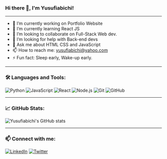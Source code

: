 ### Hi there 👋, I'm Yusufiabichi!

---

- 🔭 I’m currently working on Portfolio Website
- 🌱 I’m currently learning React JS
- 👯 I’m looking to collaborate on Full-Stack Web dev.
- 🤔 I’m looking for help with Back-end devs
- 💬 Ask me about HTML CSS and JavaScript
- 📫 How to reach me: yusufiabichi@yahoo.com
- ⚡ Fun fact: Sleep early, Wake-up early.

---

### 🛠️ Languages and Tools:

![Python](https://img.shields.io/badge/-Python-000?&logo=Python)
![JavaScript](https://img.shields.io/badge/-JavaScript-000?&logo=JavaScript)
![React](https://img.shields.io/badge/-React-000?&logo=React)
![Node.js](https://img.shields.io/badge/-Node.js-000?&logo=Node.js)
![Git](https://img.shields.io/badge/-Git-000?&logo=Git)
![GitHub](https://img.shields.io/badge/-GitHub-000?&logo=GitHub)

---

### 📈 GitHub Stats:

![Yusufiabichi's GitHub stats](https://github-readme-stats.vercel.app/api?username=Yusufiabichi&show_icons=true&theme=radical)

---

### 📫 Connect with me:

[![LinkedIn](https://img.shields.io/badge/-LinkedIn-000?&logo=LinkedIn)](https://www.linkedin.com/in/yourlinkedinprofile/)
[![Twitter](https://img.shields.io/badge/-Twitter-000?&logo=Twitter)](https://twitter.com/yusufiaBichi)
